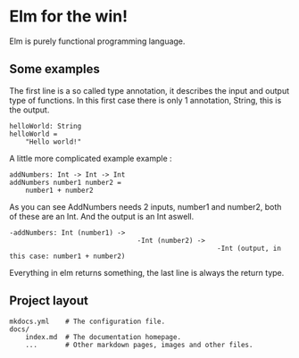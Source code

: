 # Elm for the win!

Elm is purely functional programming language.

## Some examples

The first line is a so called type annotation, it describes the input and output type of functions.
In this first case there is only 1 annotation, String, this is the output.

    helloWorld: String
    helloWorld =
        "Hello world!"

A little more complicated example example :
    
    addNumbers: Int -> Int -> Int    
    addNumbers number1 number2 =
        number1 + number2        
        
As you can see AddNumbers needs 2 inputs, number1 and number2, both of these are an Int.
And the output is an Int aswell. 

    -addNumbers: Int (number1) -> 
                                    -Int (number2) -> 
                                                        -Int (output, in this case: number1 + number2)
                                                        
Everything in elm returns something, the last line is always the return type.                                                        
        

## Project layout

    mkdocs.yml    # The configuration file.
    docs/
        index.md  # The documentation homepage.
        ...       # Other markdown pages, images and other files.
